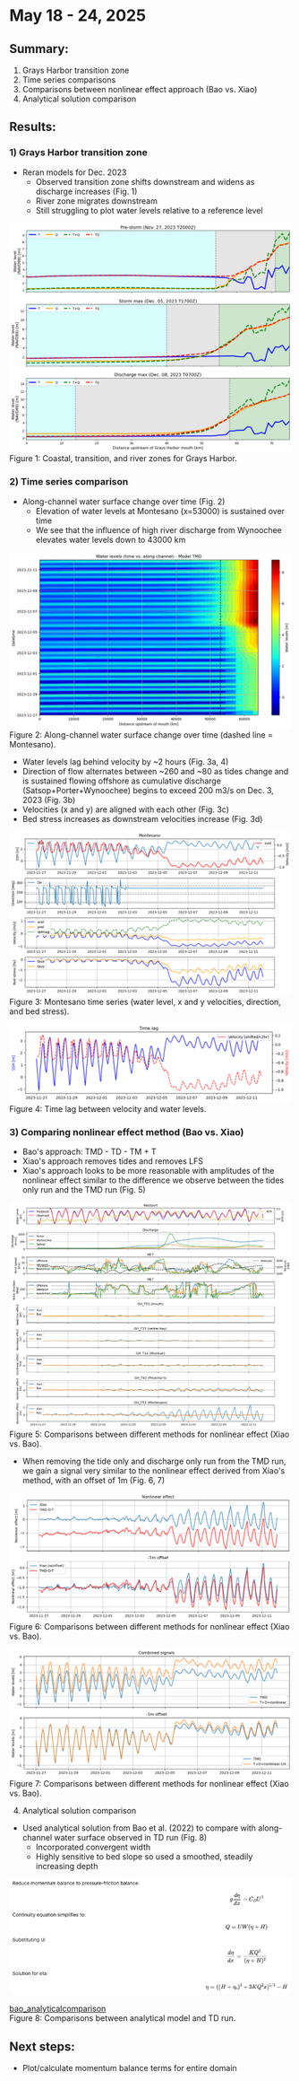 # May 18 - 24, 2025

## Summary:
1) Grays Harbor transition zone<br>
2) Time series comparisons<br>
3) Comparisons between nonlinear effect approach (Bao vs. Xiao)<br>
4) Analytical solution comparison<br>

## Results:
### 1) Grays Harbor transition zone
- Reran models for Dec. 2023
	- Observed transition zone shifts downstream and widens as discharge increases (Fig. 1)
	- River zone migrates downstream
	- Still struggling to plot water levels relative to a reference level


![transitionzones](../Figures/052225meeting/transitionzone_gh.png)<br>
Figure 1: Coastal, transition, and river zones for Grays Harbor.

### 2) Time series comparison
- Along-channel water surface change over time (Fig. 2)
	- Elevation of water levels at Montesano (x=53000) is sustained over time
	- We see that the influence of high river discharge from Wynoochee elevates water levels down to 43000 km

![hovmoller](../Figures/052225meeting/gh_hovmoller_ssh.png)<br>
Figure 2: Along-channel water surface change over time (dashed line = Montesano).

- Water levels lag behind velocity by ~2 hours (Fig. 3a, 4)
- Direction of flow alternates between ~260 and ~80 as tides change and is sustained flowing offshore as cumulative discharge (Satsop+Porter+Wynoochee) begins to exceed 200 m3/s on Dec. 3, 2023 (Fig. 3b)
- Velocities (x and y) are aligned with each other (Fig. 3c)
- Bed stress increases as downstream velocities increase (Fig. 3d)

![timeseries](../Figures/052225meeting/montesano_vel_timeseries.png)<br>
Figure 3: Montesano time series (water level, x and y velocities, direction, and bed stress).

![hovmoller](../Figures/052225meeting/montesano_timelag.png)<br>
Figure 4: Time lag between velocity and water levels.

### 3) Comparing nonlinear effect method (Bao vs. Xiao)
- Bao's approach: TMD - TD - TM + T
- Xiao's approach removes tides and removes LFS
- Xiao's approach looks to be more reasonable with amplitudes of the nonlinear effect similar to the difference we observe between the tides only run and the TMD run (Fig. 5)

![nonlineareffect_comparison](../Figures/052225meeting/nonlineareffect_method_comparison.png)<br>
Figure 5: Comparisons between different methods for nonlinear effect (Xiao vs. Bao).

- When removing the tide only and discharge only run from the TMD run, we gain a signal very similar to the nonlinear effect derived from Xiao's method, with an offset of 1m (Fig. 6, 7)

![nonlineareffect_offset](../Figures/052225meeting/nonlineareffect.png)<br>
Figure 6: Comparisons between different methods for nonlinear effect (Xiao vs. Bao).

![nonlineareffect_combined](../Figures/052225meeting/nonlineareffect_combined.png)<br>
Figure 7: Comparisons between different methods for nonlinear effect (Xiao vs. Bao).

4) Analytical solution comparison<br>
- Used analytical solution from Bao et al. (2022) to compare with along-channel water surface observed in TD run (Fig. 8)
	- Incorporated convergent width
	- Highly sensitive to bed slope so used a smoothed, steadily increasing depth

![bao_solution](../Figures/052225meeting/analyticalsolution_bao2022.png)<br>

[bao_analyticalcomparison](../Figures/052225meeting/analyticalmodel_bao.png)<br>
Figure 8: Comparisons between analytical model and TD run.


## Next steps:
- Plot/calculate momentum balance terms for entire domain
